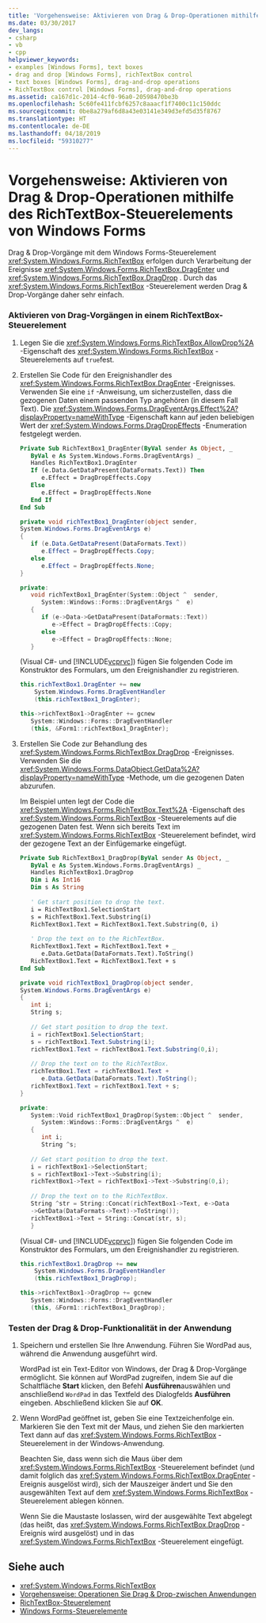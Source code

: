 ```yaml
---
title: 'Vorgehensweise: Aktivieren von Drag & Drop-Operationen mithilfe des RichTextBox-Steuerelements von Windows Forms'
ms.date: 03/30/2017
dev_langs:
- csharp
- vb
- cpp
helpviewer_keywords:
- examples [Windows Forms], text boxes
- drag and drop [Windows Forms], richTextBox control
- text boxes [Windows Forms], drag-and-drop operations
- RichTextBox control [Windows Forms], drag-and-drop operations
ms.assetid: ca167d1c-2014-4cf0-96a0-20598470be3b
ms.openlocfilehash: 5c60fe411fcbf6257c8aaacf1f7400c11c150ddc
ms.sourcegitcommit: 0be8a279af6d8a43e03141e349d3efd5d35f8767
ms.translationtype: HT
ms.contentlocale: de-DE
ms.lasthandoff: 04/18/2019
ms.locfileid: "59310277"
---
```

# <a name="how-to-enable-drag-and-drop-operations-with-the-windows-forms-richtextbox-control"></a>Vorgehensweise: Aktivieren von Drag & Drop-Operationen mithilfe des RichTextBox-Steuerelements von Windows Forms
Drag &amp; Drop-Vorgänge mit dem Windows Forms-Steuerelement <xref:System.Windows.Forms.RichTextBox> erfolgen durch Verarbeitung der Ereignisse <xref:System.Windows.Forms.RichTextBox.DragEnter> und <xref:System.Windows.Forms.RichTextBox.DragDrop> . Durch das <xref:System.Windows.Forms.RichTextBox> -Steuerelement werden Drag &amp; Drop-Vorgänge daher sehr einfach.  
  
### <a name="to-enable-drag-operations-in-a-richtextbox-control"></a>Aktivieren von Drag-Vorgängen in einem RichTextBox-Steuerelement  
  
1. Legen Sie die <xref:System.Windows.Forms.RichTextBox.AllowDrop%2A> -Eigenschaft des <xref:System.Windows.Forms.RichTextBox> -Steuerelements auf `true`fest.  
  
2. Erstellen Sie Code für den Ereignishandler des <xref:System.Windows.Forms.RichTextBox.DragEnter> -Ereignisses. Verwenden Sie eine `if` -Anweisung, um sicherzustellen, dass die gezogenen Daten einem passenden Typ angehören (in diesem Fall Text). Die <xref:System.Windows.Forms.DragEventArgs.Effect%2A?displayProperty=nameWithType> -Eigenschaft kann auf jeden beliebigen Wert der <xref:System.Windows.Forms.DragDropEffects> -Enumeration festgelegt werden.  
  
    ```vb  
    Private Sub RichTextBox1_DragEnter(ByVal sender As Object, _   
       ByVal e As System.Windows.Forms.DragEventArgs) _   
       Handles RichTextBox1.DragEnter  
       If (e.Data.GetDataPresent(DataFormats.Text)) Then  
          e.Effect = DragDropEffects.Copy  
       Else  
          e.Effect = DragDropEffects.None  
       End If  
    End Sub  
    ```  
  
    ```csharp  
    private void richTextBox1_DragEnter(object sender,   
    System.Windows.Forms.DragEventArgs e)  
    {  
       if (e.Data.GetDataPresent(DataFormats.Text))   
          e.Effect = DragDropEffects.Copy;  
       else  
          e.Effect = DragDropEffects.None;  
    }  
    ```  
  
    ```cpp  
    private:  
       void richTextBox1_DragEnter(System::Object ^  sender,  
          System::Windows::Forms::DragEventArgs ^  e)  
       {  
          if (e->Data->GetDataPresent(DataFormats::Text))  
             e->Effect = DragDropEffects::Copy;  
          else  
             e->Effect = DragDropEffects::None;  
       }  
    ```  
  
     (Visual C#- und [!INCLUDE[vcprvc](../../../../includes/vcprvc-md.md)]) fügen Sie folgenden Code im Konstruktor des Formulars, um den Ereignishandler zu registrieren.  
  
    ```csharp  
    this.richTextBox1.DragEnter += new  
        System.Windows.Forms.DragEventHandler  
        (this.richTextBox1_DragEnter);  
    ```  
  
    ```cpp  
    this->richTextBox1->DragEnter += gcnew  
       System::Windows::Forms::DragEventHandler  
       (this, &Form1::richTextBox1_DragEnter);  
    ```  
  
3. Erstellen Sie Code zur Behandlung des <xref:System.Windows.Forms.RichTextBox.DragDrop> -Ereignisses. Verwenden Sie die <xref:System.Windows.Forms.DataObject.GetData%2A?displayProperty=nameWithType> -Methode, um die gezogenen Daten abzurufen.  
  
     Im Beispiel unten legt der Code die <xref:System.Windows.Forms.RichTextBox.Text%2A> -Eigenschaft des <xref:System.Windows.Forms.RichTextBox> -Steuerelements auf die gezogenen Daten fest. Wenn sich bereits Text im <xref:System.Windows.Forms.RichTextBox> -Steuerelement befindet, wird der gezogene Text an der Einfügemarke eingefügt.  
  
    ```vb  
    Private Sub RichTextBox1_DragDrop(ByVal sender As Object, _   
       ByVal e As System.Windows.Forms.DragEventArgs) _   
       Handles RichTextBox1.DragDrop  
       Dim i As Int16   
       Dim s As String  
  
       ' Get start position to drop the text.  
       i = RichTextBox1.SelectionStart  
       s = RichTextBox1.Text.Substring(i)  
       RichTextBox1.Text = RichTextBox1.Text.Substring(0, i)  
  
       ' Drop the text on to the RichTextBox.  
       RichTextBox1.Text = RichTextBox1.Text + _  
          e.Data.GetData(DataFormats.Text).ToString()  
       RichTextBox1.Text = RichTextBox1.Text + s  
    End Sub  
    ```  
  
    ```csharp  
    private void richTextBox1_DragDrop(object sender,   
    System.Windows.Forms.DragEventArgs e)  
    {  
       int i;  
       String s;  
  
       // Get start position to drop the text.  
       i = richTextBox1.SelectionStart;  
       s = richTextBox1.Text.Substring(i);  
       richTextBox1.Text = richTextBox1.Text.Substring(0,i);  
  
       // Drop the text on to the RichTextBox.  
       richTextBox1.Text = richTextBox1.Text +   
          e.Data.GetData(DataFormats.Text).ToString();  
       richTextBox1.Text = richTextBox1.Text + s;  
    }  
    ```  
  
    ```cpp  
    private:  
       System::Void richTextBox1_DragDrop(System::Object ^  sender,  
          System::Windows::Forms::DragEventArgs ^  e)  
       {  
          int i;  
          String ^s;  
  
       // Get start position to drop the text.  
       i = richTextBox1->SelectionStart;  
       s = richTextBox1->Text->Substring(i);  
       richTextBox1->Text = richTextBox1->Text->Substring(0,i);  
  
       // Drop the text on to the RichTextBox.  
       String ^str = String::Concat(richTextBox1->Text, e->Data  
       ->GetData(DataFormats->Text)->ToString());   
       richTextBox1->Text = String::Concat(str, s);  
       }  
    ```  
  
     (Visual C#- und [!INCLUDE[vcprvc](../../../../includes/vcprvc-md.md)]) fügen Sie folgenden Code im Konstruktor des Formulars, um den Ereignishandler zu registrieren.  
  
    ```csharp  
    this.richTextBox1.DragDrop += new  
        System.Windows.Forms.DragEventHandler  
        (this.richTextBox1_DragDrop);  
    ```  
  
    ```cpp  
    this->richTextBox1->DragDrop += gcnew   
       System::Windows::Forms::DragEventHandler  
       (this, &Form1::richTextBox1_DragDrop);  
    ```  
  
### <a name="to-test-the-drag-and-drop-functionality-in-your-application"></a>Testen der Drag & Drop-Funktionalität in der Anwendung  
  
1. Speichern und erstellen Sie Ihre Anwendung. Führen Sie WordPad aus, während die Anwendung ausgeführt wird.  
  
     WordPad ist ein Text-Editor von Windows, der Drag & Drop-Vorgänge ermöglicht. Sie können auf WordPad zugreifen, indem Sie auf die Schaltfläche **Start** klicken, den Befehl **Ausführen**auswählen und anschließend `WordPad` in das Textfeld des Dialogfelds **Ausführen** eingeben. Abschließend klicken Sie auf **OK**.  
  
2. Wenn WordPad geöffnet ist, geben Sie eine Textzeichenfolge ein. Markieren Sie den Text mit der Maus, und ziehen Sie den markierten Text dann auf das <xref:System.Windows.Forms.RichTextBox> -Steuerelement in der Windows-Anwendung.  
  
     Beachten Sie, dass wenn sich die Maus über dem <xref:System.Windows.Forms.RichTextBox> -Steuerelement befindet (und damit folglich das <xref:System.Windows.Forms.RichTextBox.DragEnter> -Ereignis ausgelöst wird), sich der Mauszeiger ändert und Sie den ausgewählten Text auf dem <xref:System.Windows.Forms.RichTextBox> -Steuerelement ablegen können.  
  
     Wenn Sie die Maustaste loslassen, wird der ausgewählte Text abgelegt (das heißt, das <xref:System.Windows.Forms.RichTextBox.DragDrop> -Ereignis wird ausgelöst) und in das <xref:System.Windows.Forms.RichTextBox> -Steuerelement eingefügt.  
  
## <a name="see-also"></a>Siehe auch

- <xref:System.Windows.Forms.RichTextBox>
- [Vorgehensweise: Operationen Sie Drag & Drop-zwischen Anwendungen](../advanced/how-to-perform-drag-and-drop-operations-between-applications.md)
- [RichTextBox-Steuerelement](richtextbox-control-windows-forms.md)
- [Windows Forms-Steuerelemente](controls-to-use-on-windows-forms.md)
